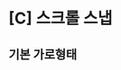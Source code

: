 # [C] 스크롤 스냅

## 기본 가로형태

<div class="example"> 
    <include src="@src/uikit/component/scrollSnap/scrollSnapX.html" props="{id:'example0'}"></include>
</div>